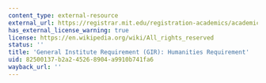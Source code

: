 ```yaml
---
content_type: external-resource
external_url: https://registrar.mit.edu/registration-academics/academic-requirements/hass-requirement
has_external_license_warning: true
license: https://en.wikipedia.org/wiki/All_rights_reserved
status: ''
title: 'General Institute Requirement (GIR): Humanities Requirement'
uid: 82500137-b2a2-4526-8904-a9910b741fa6
wayback_url: ''
---
```

